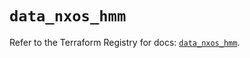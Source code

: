 # `data_nxos_hmm`

Refer to the Terraform Registry for docs: [`data_nxos_hmm`](https://registry.terraform.io/providers/ciscodevnet/nxos/0.5.10/docs/data-sources/hmm).
